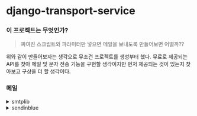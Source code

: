# django-transport-service

### 이 프로젝트는 무엇인가?

> 짜여진 스크립트와 파라미터만 넣으면 메일을 보내도록 만들어보면 어떨까??

 위와 같이 만들어보자는 생각으로 무조건 프로젝트를 생성부터 했다. 무료로 제공되는 API를 찾아 메일 및 문자 전송 기능을 구현할 생각이지만 먼저 제공되는 것이 있는지 찾아보고 구상을 더 할 생각이다.

### 메일 


<details>
<summary>smtplib</summary>  

#### 소개
- google, naver 등의 SMTP 서버를 계정 연동으로 사용할 수 있다. 첨부파일도 함께 보낼 수 있기 때문에 테스트 진행 예정이다.  

### 참조
- https://docs.python.org/ko/3/library/smtplib.html
</details>

<details>
<summary>sendinblue</summary>  

#### 소개
- 무료로 하루 300개까지는 메일을 전송할 수 있다. 그 이후로는 금액을 지불해야한다.

#### Example
``` python
from __future__ import print_function
import sib_api_v3_sdk
from sib_api_v3_sdk.rest import ApiException

configuration = sib_api_v3_sdk.Configuration()
configuration.api_key['api-key'] = 'YOUR API KEY'

api_instance = sib_api_v3_sdk.TransactionalEmailsApi(sib_api_v3_sdk.ApiClient(configuration))
subject = "from the Python SDK!"
sender = {"name":"Sendinblue","email":"contact@sendinblue.com"}
replyTo = {"name":"Sendinblue","email":"contact@sendinblue.com"}
html_content = "<html><body><h1>This is my first transactional email </h1></body></html>"
to = [{"email":"example@example.com","name":"Jane Doe"}]
params = {"parameter":"My param value","subject":"New Subject"}
send_smtp_email = sib_api_v3_sdk.SendSmtpEmail(to=to, bcc=bcc, cc=cc, reply_to=reply_to, headers=headers, html_content=html_content, sender=sender, subject=subject)

try:
    api_response = api_instance.send_transac_email(send_smtp_email)
    print(api_response)
except ApiException as e:
    print("Exception when calling SMTPApi->send_transac_email: %s\n" % e)
```  

#### 참조
- https://developers.sendinblue.com/recipes
- https://github.com/sendinblue/APIv3-python-library
</details>
